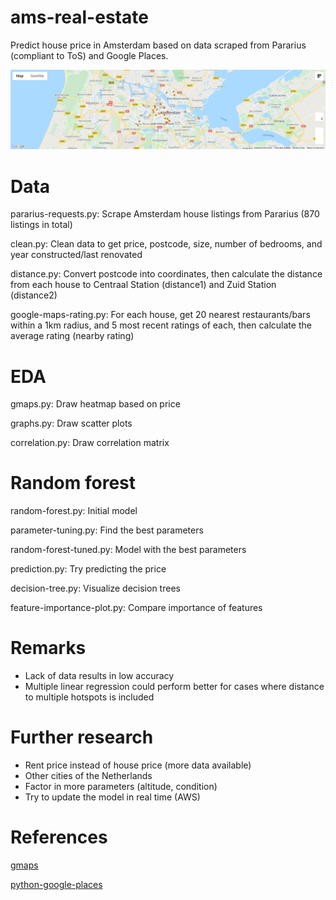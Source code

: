 # ams-real-estate
Predict house price in Amsterdam based on data scraped from Pararius (compliant to ToS) and Google Places.

![gmaps heatmap](graphs/export.png)

# Data
pararius-requests.py: Scrape Amsterdam house listings from Pararius (870 listings in total)

clean.py: Clean data to get price, postcode, size, number of bedrooms, and year constructed/last renovated

distance.py: Convert postcode into coordinates, then calculate the distance from each house to Centraal Station (distance1) and Zuid Station (distance2)

google-maps-rating.py: For each house, get 20 nearest restaurants/bars within a 1km radius, and 5 most recent ratings of each, then calculate the average rating (nearby rating)

# EDA
gmaps.py: Draw heatmap based on price

graphs.py: Draw scatter plots

correlation.py: Draw correlation matrix

# Random forest
random-forest.py: Initial model

parameter-tuning.py: Find the best parameters

random-forest-tuned.py: Model with the best parameters

prediction.py: Try predicting the price

decision-tree.py: Visualize decision trees

feature-importance-plot.py: Compare importance of features

# Remarks
- Lack of data results in low accuracy
- Multiple linear regression could perform better for cases where distance to multiple hotspots is included

# Further research
- Rent price instead of house price (more data available)
- Other cities of the Netherlands
- Factor in more parameters (altitude, condition)
- Try to update the model in real time (AWS)

# References

[gmaps](https://github.com/pbugnion/gmaps)

[python-google-places](https://github.com/slimkrazy/python-google-places)

